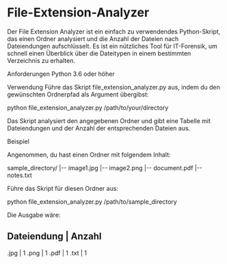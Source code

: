# File-Extension-Analyzer

Der File Extension Analyzer ist ein einfach zu verwendendes Python-Skript, das einen Ordner analysiert und die Anzahl der Dateien nach Dateiendungen aufschlüsselt. Es ist ein nützliches Tool für IT-Forensik, um schnell einen Überblick über die Dateitypen in einem bestimmten Verzeichnis zu erhalten.

Anforderungen
Python 3.6 oder höher

Verwendung
Führe das Skript file_extension_analyzer.py aus, indem du den gewünschten Ordnerpfad als Argument übergibst:

python file_extension_analyzer.py /path/to/your/directory

Das Skript analysiert den angegebenen Ordner und gibt eine Tabelle mit Dateiendungen und der Anzahl der entsprechenden Dateien aus.


Beispiel

Angenommen, du hast einen Ordner mit folgendem Inhalt:

sample_directory/
|-- image1.jpg
|-- image2.png
|-- document.pdf
|-- notes.txt

Führe das Skript für diesen Ordner aus:

python file_extension_analyzer.py /path/to/sample_directory

Die Ausgabe wäre:

Dateiendung | Anzahl
---------------------
.jpg        | 1
.png        | 1
.pdf        | 1
.txt        | 1
